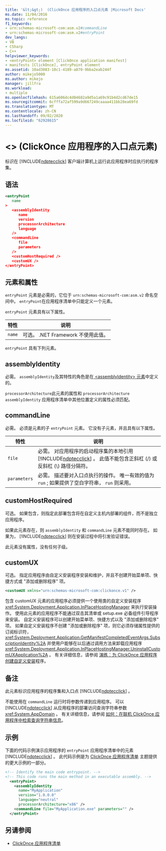 ```yaml
---
title: '&lt;&gt;)  (ClickOnce 应用程序的入口点元素 |Microsoft Docs'
ms.date: 11/04/2016
ms.topic: reference
f1_keywords:
- urn:schemas-microsoft-com:asm.v2#commandLine
- urn:schemas-microsoft-com:asm.v2#entryPoint
dev_langs:
- VB
- CSharp
- C++
helpviewer_keywords:
- <entryPoint> element [ClickOnce application manifest]
- manifests [ClickOnce], entryPoint element
ms.assetid: 10ad3083-10c1-4189-a870-9bba2eab244f
author: mikejo5000
ms.author: mikejo
manager: jillfra
ms.workload:
- multiple
ms.openlocfilehash: 615a606dc4d04682a9d5a1a69c91b4d2cd67de15
ms.sourcegitcommit: 6cfffa72af599a9d667249caaaa411bb28ea69fd
ms.translationtype: MT
ms.contentlocale: zh-CN
ms.lasthandoff: 09/02/2020
ms.locfileid: "62928615"
---
```

# <a name="ltentrypointgt-element-clickonce-application"></a>&lt;&gt; (ClickOnce 应用程序的入口点元素) 
标识在 [!INCLUDE[ndptecclick](../deployment/includes/ndptecclick_md.md)] 客户端计算机上运行此应用程序时应执行的程序集。

## <a name="syntax"></a>语法

```xml
<entryPoint
   name
>
   <assemblyIdentity
      name
      version
      processorArchitecture
      language
   />
   <commandLine
      file
      parameters
   />
   <customHostRequired />
   <customUX />
</entryPoint>
```

## <a name="elements-and-attributes"></a>元素和属性
 `entryPoint` 元素是必需的，它位于 `urn:schemas-microsoft-com:asm.v2` 命名空间中。 `entryPoint`在应用程序清单中只能定义一个元素。

 `entryPoint` 元素具有以下属性。

|特性|说明|
|---------------|-----------------|
|`name`|可选。 .NET Framework 不使用此值。|

 `entryPoint` 具有下列元素。

## <a name="assemblyidentity"></a>assemblyIdentity
 必需。 `assemblyIdentity`及其特性的角色是在[ \<assemblyIdentity> 元素](../deployment/assemblyidentity-element-clickonce-application.md)中定义的。

 `processorArchitecture`此元素的属性和 `processorArchitecture` `assemblyIdentity` 应用程序清单中其他位置定义的属性必须匹配。

## <a name="commandline"></a>commandLine
 必需。 必须是元素的子 `entryPoint` 元素。 它没有子元素，并且具有以下属性。

| 特性 | 说明 |
|--------------| - |
| `file` | 必需。 对应用程序的启动程序集的本地引用 [!INCLUDE[ndptecclick](../deployment/includes/ndptecclick_md.md)] 。 此值不能包含正斜杠 (/) 或反斜杠 (\\) 路径分隔符。 |
| `parameters` | 必需。 描述要对入口点执行的操作。 唯一有效的值为 `run` ; 如果提供了空白字符串， `run` 则采用。 |

## <a name="customhostrequired"></a>customHostRequired
 可选。 如果包含，则指定此部署包含将在自定义主机内部署的组件，而不是独立应用程序。

 如果此元素存在，则 `assemblyIdentity` 和 `commandLine` 元素不能同时存在。 如果为， [!INCLUDE[ndptecclick](../deployment/includes/ndptecclick_md.md)] 则在安装过程中将引发验证错误。

 此元素没有属性，没有任何子级。

## <a name="customux"></a>customUX
 可选。 指定应用程序由自定义安装程序安装和维护，并且不创建开始菜单项、快捷方式或 "添加或删除程序" 项。

```xml
<customUX xmlns="urn:schemas-microsoft-com:clickonce.v1" />
```

 包含 customUX 元素的应用程序必须提供一个使用类的自定义安装程序 <xref:System.Deployment.Application.InPlaceHostingManager> 来执行安装操作。 使用此元素的应用程序不能通过双击其清单或 setup.exe 必备组件引导程序来安装。 自定义安装程序可以创建开始菜单项、快捷方式以及 "添加或删除程序" 项。 如果自定义安装程序不创建 "添加或删除程序" 项，则它必须存储属性提供的订阅标识符， <xref:System.Deployment.Application.GetManifestCompletedEventArgs.SubscriptionIdentity%2A> 并使用户能够在以后通过调用方法来卸载应用程序 <xref:System.Deployment.Application.InPlaceHostingManager.UninstallCustomUXApplication%2A> 。 有关详细信息，请参阅 [演练：为 ClickOnce 应用程序创建自定义安装](../deployment/walkthrough-creating-a-custom-installer-for-a-clickonce-application.md)程序。

## <a name="remarks"></a>备注
 此元素标识应用程序的程序集和入口点 [!INCLUDE[ndptecclick](../deployment/includes/ndptecclick_md.md)] 。

 不能使用在 `commandLine` 运行时将参数传递到应用程序。 可以 [!INCLUDE[ndptecclick](../deployment/includes/ndptecclick_md.md)] 从应用程序的部署访问查询字符串参数 <xref:System.AppDomain> 。 有关详细信息，请参阅 [如何：在联机 ClickOnce 应用程序中检索查询字符串信息](../deployment/how-to-retrieve-query-string-information-in-an-online-clickonce-application.md)。

## <a name="example"></a>示例
 下面的代码示例演示应用程序的 `entryPoint` 应用程序清单中的元素 [!INCLUDE[ndptecclick](../deployment/includes/ndptecclick_md.md)] 。 此代码示例是为 [ClickOnce 应用程序清单](../deployment/clickonce-application-manifest.md) 主题提供的更大示例的一部分。

```xml
<!-- Identify the main code entrypoint. -->
<!-- This code runs the main method in an executable assembly. -->
  <entryPoint>
    <assemblyIdentity
      name="MyApplication"
      version="1.0.0.0"
      language="neutral"
      processorArchitecture="x86" />
    <commandLine file="MyApplication.exe" parameters="" />
  </entryPoint>
```

## <a name="see-also"></a>另请参阅
- [ClickOnce 应用程序清单](../deployment/clickonce-application-manifest.md)
